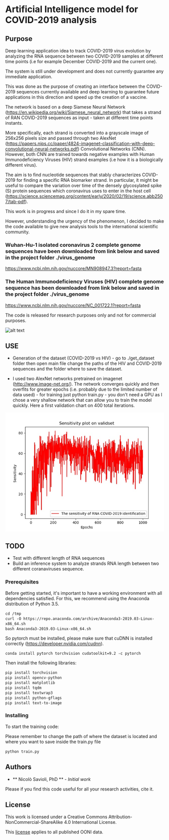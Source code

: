 # Artificial Intelligence model for COVID-2019 analysis 

## Purpose 

Deep learning application idea to track COVID-2019 virus evolution by analyzing the RNA sequence between two COVID-2019 samples at different time points (i.e for example December COVID-2019  and the current one). 

The system is still under development and does not currently guarantee any immediate application. 

This was done as the purpose of creating an interface between the COVID-2019 sequences currently available and deep learning to guarantee future applications in this direction and speed up the creation of a vaccine.

The network is based on a deep Siamese Neural Network (https://en.wikipedia.org/wiki/Siamese_neural_network) that takes a strand of RAN COVID-2019 sequences as input - taken at different time points instants.

More specifically, each strand is converted into a grayscale image of 256x256 pixels size and passed through two   AlexNet (https://papers.nips.cc/paper/4824-imagenet-classification-with-deep-convolutional-neural-networks.pdf) Convolutional Networks (CNN). However, both CNN are trained towards negative examples with Human Immunodeficiency Viruses (HIV) strand examples (i.e how it is a biologically different virus).

The aim is to find nucleotide sequences that stably characterizes COVID-2019 for finding a specific RNA biomarker strand.
In particular, it might be useful to compare the variation over time of the densely glycosylated spike (S) protein sequences which coronavirus uses to enter in the host cell (https://science.sciencemag.org/content/early/2020/02/19/science.abb2507/tab-pdf).

This work is in progress and since I do it in my spare time.

However, understanding the urgency of the phenomenon, I decided to make the code available to give new analysis tools to the international scientific community. 


### Wuhan-Hu-1 isolated coronavirus 2 complete genome sequences have been downloaded from link below and saved in the project folder ./virus_genome

https://www.ncbi.nlm.nih.gov/nuccore/MN908947.3?report=fasta

### The Human Immunodeficiency Viruses (HIV) complete genome sequence has been downloaded from link below and saved in the project folder ./virus_genome

https://www.ncbi.nlm.nih.gov/nuccore/NC_001722.1?report=fasta


The code is released for research purposes only and not for commercial purposes.

![alt text](img/img.jpg)


## USE

* Generation of the dataset (COVID-2019 vs HIV) - go to ./get_dataset folder then open main file change the paths of the HIV and COVID-2019 sequences and the folder where to save the dataset.

* I used two AlexNet networks pretrained on imagenet (http://www.image-net.org/). The network converges quickly and then overfits for greater epochs (i.e. probably due to the limited number of data used) - for training just python train.py - you don't need a GPU as I chose a very shallow network that can allow you to train the model quickly. Here a first validation chart on 400 total iterations.

![alt text](img/valid.jpg)


## TODO

* Test with different length of RNA sequences
* Build an inference system to analyze strands RNA length between two different coranaviruses sequence.


### Prerequisites

Before getting started, it's important to have a working environment with all dependencies satisfied. For this, we recommend using the Anaconda distribution of Python 3.5.

```
cd /tmp
curl -O https://repo.anaconda.com/archive/Anaconda3-2019.03-Linux-x86_64.sh
bash Anaconda3-2019.03-Linux-x86_64.sh
```

So pytorch must be installed, please make sure that cuDNN is installed correctly (https://developer.nvidia.com/cudnn).

```
conda install pytorch torchvision cudatoolkit=9.2 -c pytorch
```

Then install the following libraries:

```
pip install torchvision
pip install opencv-python
pip install matplotlib
pip install tqdm
pip install textwrap3
pip install python-gflags
pip install text-to-image
```

### Installing

To start the training code: 

Please remember to change the path of where the dataset is located and where you want to save inside the train.py file


```
python train.py
```

## Authors

* ** Nicolò Savioli, PhD ** - *Initial work* 

Please if you find this code useful for all your research activities, cite it.


## License

This work is licensed under a Creative Commons Attribution-NonCommercial-ShareAlike 4.0 International License.

This [license](./LICENSE.md) applies to all published OONI data.
